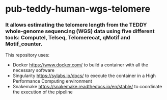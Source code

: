 # pub-teddy-human-wgs-telomere

### It allows estimating the telomere length from the TEDDY whole-genome sequencing (WGS) data using five different tools: Computel, Telseq, Telomerecat, qMotif and Motif_counter.

This repository uses:
- Docker <https://www.docker.com/> to build a container with all the necessary software
- Singularity <https://sylabs.io/docs/> to execute the container in a High Performance Computing environment
- Snakemake <https://snakemake.readthedocs.io/en/stable/> to coordinate the execution of the pipeline
